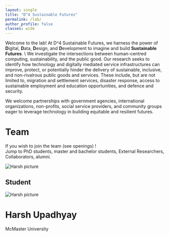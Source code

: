 ```yaml
---
layout: single
title: "D^4 Sustainable Futures"
permalink: /lab/
author_profile: false
classes: wide
---
```





Welcome to the lab! 
At D^4 Sustainable Futures, we harness the power of **D**igital, **D**ata, **D**esign, and **D**evelopment to imagine and build **Sustainable Futures**. \ 
We investigate the intersections between human-centred computing, sustainability, and the public good. Our research seeks to identify how technology and digitally mediated service infrastructures can improve, protect, or potentially hinder the delivery of sustainable, inclusive, and non-rivalrous public goods and services. These include, but are not limited to, migration and settlement services,  disaster response, access to sustainable employment and education opportunities, and defence and security.

We welcome partnerships with government agencies, international organizations, non-profits, social service providers, and community groups eager to leverage technology in building equitable and resilient futures.

<div class="lab-content">
  <h1>
    Team
  </h1>
  <p>
    If you wish to join the team (see openings) ! <br>
    Jump to PhD students, master and bachelor students, External Researchers, Collaborators, alumni.
  </p>
  <div>
    <img src="/" alt="Harsh picture" class="profile-image>
    <h2>Director</h2>
  </div>
  <div classname="person">
    <h2>Student</h2>
    <div>
      <img src="/" alt="Harsh picture" class="profile-image">
      <h1>Harsh Upadhyay</h1>
    </div>
  <div class="subtitle">
     McMaster University
  </div>
    
  </div>
</div>
